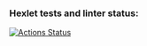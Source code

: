 ### Hexlet tests and linter status:
[![Actions Status](https://github.com/KavyrshinR/java-project-61/actions/workflows/hexlet-check.yml/badge.svg)](https://github.com/KavyrshinR/java-project-61/actions)